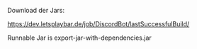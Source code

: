 Download der Jars:

https://dev.letsplaybar.de/job/DiscordBot/lastSuccessfulBuild/

Runnable Jar is export-jar-with-dependencies.jar

